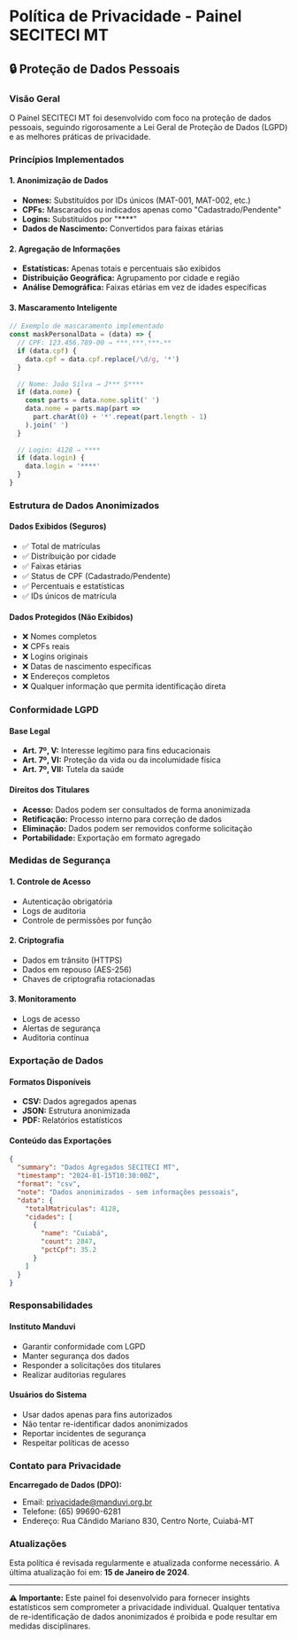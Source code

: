 # Política de Privacidade - Painel SECITECI MT

## 🔒 Proteção de Dados Pessoais

### Visão Geral
O Painel SECITECI MT foi desenvolvido com foco na proteção de dados pessoais, seguindo rigorosamente a Lei Geral de Proteção de Dados (LGPD) e as melhores práticas de privacidade.

### Princípios Implementados

#### 1. **Anonimização de Dados**
- **Nomes:** Substituídos por IDs únicos (MAT-001, MAT-002, etc.)
- **CPFs:** Mascarados ou indicados apenas como "Cadastrado/Pendente"
- **Logins:** Substituídos por "****"
- **Dados de Nascimento:** Convertidos para faixas etárias

#### 2. **Agregação de Informações**
- **Estatísticas:** Apenas totais e percentuais são exibidos
- **Distribuição Geográfica:** Agrupamento por cidade e região
- **Análise Demográfica:** Faixas etárias em vez de idades específicas

#### 3. **Mascaramento Inteligente**
```javascript
// Exemplo de mascaramento implementado
const maskPersonalData = (data) => {
  // CPF: 123.456.789-00 → ***.***.***-**
  if (data.cpf) {
    data.cpf = data.cpf.replace(/\d/g, '*')
  }
  
  // Nome: João Silva → J*** S****
  if (data.nome) {
    const parts = data.nome.split(' ')
    data.nome = parts.map(part => 
      part.charAt(0) + '*'.repeat(part.length - 1)
    ).join(' ')
  }
  
  // Login: 4128 → ****
  if (data.login) {
    data.login = '****'
  }
}
```

### Estrutura de Dados Anonimizados

#### Dados Exibidos (Seguros)
- ✅ Total de matrículas
- ✅ Distribuição por cidade
- ✅ Faixas etárias
- ✅ Status de CPF (Cadastrado/Pendente)
- ✅ Percentuais e estatísticas
- ✅ IDs únicos de matrícula

#### Dados Protegidos (Não Exibidos)
- ❌ Nomes completos
- ❌ CPFs reais
- ❌ Logins originais
- ❌ Datas de nascimento específicas
- ❌ Endereços completos
- ❌ Qualquer informação que permita identificação direta

### Conformidade LGPD

#### Base Legal
- **Art. 7º, V:** Interesse legítimo para fins educacionais
- **Art. 7º, VI:** Proteção da vida ou da incolumidade física
- **Art. 7º, VII:** Tutela da saúde

#### Direitos dos Titulares
- **Acesso:** Dados podem ser consultados de forma anonimizada
- **Retificação:** Processo interno para correção de dados
- **Eliminação:** Dados podem ser removidos conforme solicitação
- **Portabilidade:** Exportação em formato agregado

### Medidas de Segurança

#### 1. **Controle de Acesso**
- Autenticação obrigatória
- Logs de auditoria
- Controle de permissões por função

#### 2. **Criptografia**
- Dados em trânsito (HTTPS)
- Dados em repouso (AES-256)
- Chaves de criptografia rotacionadas

#### 3. **Monitoramento**
- Logs de acesso
- Alertas de segurança
- Auditoria contínua

### Exportação de Dados

#### Formatos Disponíveis
- **CSV:** Dados agregados apenas
- **JSON:** Estrutura anonimizada
- **PDF:** Relatórios estatísticos

#### Conteúdo das Exportações
```json
{
  "summary": "Dados Agregados SECITECI MT",
  "timestamp": "2024-01-15T10:30:00Z",
  "format": "csv",
  "note": "Dados anonimizados - sem informações pessoais",
  "data": {
    "totalMatriculas": 4128,
    "cidades": [
      {
        "name": "Cuiabá",
        "count": 2847,
        "pctCpf": 35.2
      }
    ]
  }
}
```

### Responsabilidades

#### Instituto Manduvi
- Garantir conformidade com LGPD
- Manter segurança dos dados
- Responder a solicitações dos titulares
- Realizar auditorias regulares

#### Usuários do Sistema
- Usar dados apenas para fins autorizados
- Não tentar re-identificar dados anonimizados
- Reportar incidentes de segurança
- Respeitar políticas de acesso

### Contato para Privacidade

**Encarregado de Dados (DPO):**
- Email: privacidade@manduvi.org.br
- Telefone: (65) 99690-6281
- Endereço: Rua Cândido Mariano 830, Centro Norte, Cuiabá-MT

### Atualizações

Esta política é revisada regularmente e atualizada conforme necessário. A última atualização foi em: **15 de Janeiro de 2024**.

---

**⚠️ Importante:** Este painel foi desenvolvido para fornecer insights estatísticos sem comprometer a privacidade individual. Qualquer tentativa de re-identificação de dados anonimizados é proibida e pode resultar em medidas disciplinares.
